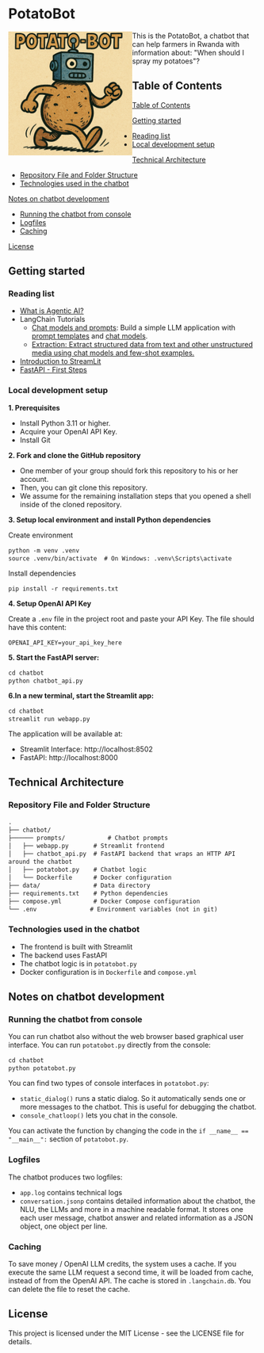 # PotatoBot

<img src="https://github.com/potatobot-rwanda/potatobot/blob/main/chatbot/static/potatobot.png" width="250" style="float:left">

This is the PotatoBot, a chatbot that can help farmers in Rwanda with information about: "When should I spray my potatoes"?

## Table of Contents

[Table of Contents](#table-of-contents)

[Getting started](#getting-started)

- [Reading list](#reading-list)
- [Local development setup](#local-development-setup)
  
[Technical Architecture](#technical-architecture)

- [Repository File and Folder Structure](#repository-file-and-folder-structure)
- [Technologies used in the chatbot](#technologies-used-in-the-chatbot)

[Notes on chatbot development](#notes-on-chatbot-development)
- [Running the chatbot from console](#running-the-chatbot-from-console)
- [Logfiles](#logfiles)
- [Caching](#caching)

[License](#license)


## Getting started

### Reading list

* [What is Agentic AI?](https://huggingface.co/docs/smolagents/conceptual_guides/intro_agents)
* LangChain Tutorials
  * [Chat models and prompts](https://python.langchain.com/docs/tutorials/llm_chain/): Build a simple LLM application with [prompt templates](https://python.langchain.com/docs/concepts/prompt_templates/) and [chat models](https://python.langchain.com/docs/concepts/chat_models/).
  * [Extraction: Extract structured data from text and other unstructured media using chat models and few-shot examples.](https://python.langchain.com/docs/tutorials/extraction/)
* [Introduction to StreamLit](https://docs.streamlit.io/get-started/fundamentals/main-concepts)
* [FastAPI - First Steps](https://fastapi.tiangolo.com/tutorial/first-steps)

### Local development setup

**1. Prerequisites**

* Install Python 3.11 or higher.
* Acquire your OpenAI API Key.
* Install Git

**2. Fork and clone the GitHub repository**

* One member of your group should fork this repository to his or her account.
* Then, you can git clone this repository.
* We assume for the remaining installation steps that you opened a shell inside of the cloned repository.

**3. Setup local environment and install Python dependencies**

Create environment
```
python -m venv .venv
source .venv/bin/activate  # On Windows: .venv\Scripts\activate
```

Install dependencies

```
pip install -r requirements.txt
```

**4. Setup OpenAI API Key**

Create a `.env` file in the project root and paste your API Key. The file should have this content:

```
OPENAI_API_KEY=your_api_key_here
```

**5. Start the FastAPI server:**
```
cd chatbot
python chatbot_api.py
```

**6.In a new terminal, start the Streamlit app:**
```
cd chatbot
streamlit run webapp.py
```

The application will be available at:
- Streamlit Interface: http://localhost:8502
- FastAPI: http://localhost:8000

## Technical Architecture

### Repository File and Folder Structure

```
.
├── chatbot/
├────── prompts/            # Chatbot prompts
│   ├── webapp.py       # Streamlit frontend
│   ├── chatbot_api.py  # FastAPI backend that wraps an HTTP API around the chatbot
│   ├── potatobot.py    # Chatbot logic
│   └── Dockerfile      # Docker configuration
├── data/               # Data directory
├── requirements.txt    # Python dependencies
├── compose.yml         # Docker Compose configuration
└── .env               # Environment variables (not in git)
```

### Technologies used in the chatbot

- The frontend is built with Streamlit
- The backend uses FastAPI
- The chatbot logic is in `potatobot.py`
- Docker configuration is in `Dockerfile` and `compose.yml`

## Notes on chatbot development

### Running the chatbot from console

You can run chatbot also without the web browser based graphical user interface. You can run `potatobot.py` directly from the console:

```
cd chatbot
python potatobot.py
```

You can find two types of console interfaces in `potatobot.py`:

* `static_dialog()` runs a static dialog. So it automatically sends one or more messages to the chatbot. This is useful for debugging the chatbot.
* `console_chatloop()` lets you chat in the console.

You can activate the function by changing the code in the `if __name__ == "__main__":` section of `potatobot.py`.

### Logfiles

The chatbot produces two logfiles:

* `app.log` contains technical logs
* `conversation.jsonp` contains detailed information about the chatbot, the NLU, the LLMs and more in a machine readable format. It stores one each user message, chatbot answer and related information as a JSON object, one object per line. 

### Caching

To save money / OpenAI LLM credits, the system uses a cache. If you execute the same LLM request a second time, it will be loaded from cache, instead of from the OpenAI API. The cache is stored in `.langchain.db`. You can delete the file to reset the cache.

## License

This project is licensed under the MIT License - see the LICENSE file for details.
